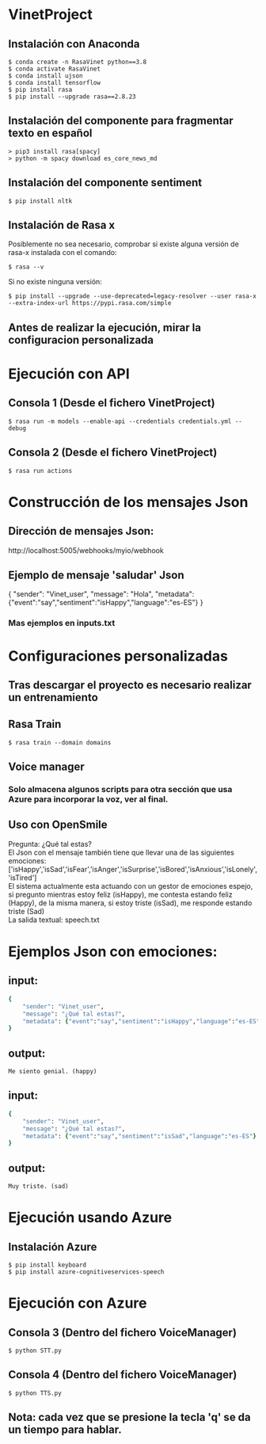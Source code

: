 ﻿# VinetProject
## Instalación con Anaconda
```
$ conda create -n RasaVinet python==3.8
$ conda activate RasaVinet 
$ conda install ujson
$ conda install tensorflow
$ pip install rasa
$ pip install --upgrade rasa==2.8.23
```
## Instalación del componente para fragmentar texto en español
```
> pip3 install rasa[spacy]
> python -m spacy download es_core_news_md
```
## Instalación del componente sentiment
```
$ pip install nltk
```
## Instalación de Rasa x 
Posiblemente no sea necesario, comprobar si existe alguna versión de rasa-x instalada con el comando:
```
$ rasa --v
```
Si no existe ninguna versión:
```
$ pip install --upgrade --use-deprecated=legacy-resolver --user rasa-x --extra-index-url https://pypi.rasa.com/simple
```
## Antes de realizar la ejecución, mirar la configuracion personalizada

# Ejecución con API 
## Consola 1 (Desde el fichero VinetProject)
```
$ rasa run -m models --enable-api --credentials credentials.yml --debug
```
## Consola 2 (Desde el fichero VinetProject)
```
$ rasa run actions
```
# Construcción de los mensajes Json
## Dirección de mensajes Json:
http://localhost:5005/webhooks/myio/webhook

## Ejemplo de mensaje 'saludar' Json
{
    "sender": "Vinet_user",
    "message": "Hola",
    "metadata": {"event":"say","sentiment":"isHappy","language":"es-ES"} 
}
### Mas ejemplos en inputs.txt

# Configuraciones personalizadas 
## Tras descargar el proyecto es necesario realizar un entrenamiento
## Rasa Train
```
$ rasa train --domain domains
```
## Voice manager
### Solo almacena algunos scripts para otra sección que usa Azure para incorporar la voz, ver al final.

## Uso con OpenSmile
Pregunta: ¿Qué tal estas?<br/>
El Json con el mensaje también tiene que llevar una de las siguientes emociones:<br/>
['isHappy','isSad','isFear','isAnger','isSurprise','isBored','isAnxious','isLonely','isTired']<br/>
El sistema actualmente esta actuando con un gestor de emociones espejo, si pregunto mientras estoy feliz (isHappy),
me contesta estando feliz (Happy), de la misma manera, si estoy triste (isSad), me responde estando triste (Sad)<br/>
La salida textual: speech.txt

# Ejemplos Json con emociones:
## input:
```ruby
{
    "sender": "Vinet_user",
    "message": "¿Qué tal estas?",
    "metadata": {"event":"say","sentiment":"isHappy","language":"es-ES"}
}
```
## output:
	Me siento genial. (happy)
## input:
```ruby
{
    "sender": "Vinet_user",
    "message": "¿Qué tal estas?",
    "metadata": {"event":"say","sentiment":"isSad","language":"es-ES"}
}
```
## output:
	Muy triste. (sad)

# Ejecución usando Azure
## Instalación Azure 
```
$ pip install keyboard
$ pip install azure-cognitiveservices-speech
```
# Ejecución con Azure 
## Consola 3 (Dentro del fichero VoiceManager)
```
$ python STT.py
```
## Consola 4 (Dentro del fichero VoiceManager)
```
$ python TTS.py
```
## Nota: cada vez que se presione la tecla 'q' se da un tiempo para hablar. 
